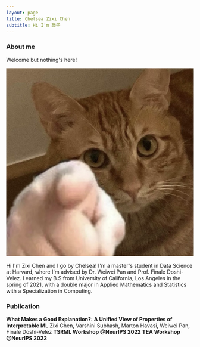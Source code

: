 ```yaml
---
layout: page
title: Chelsea Zixi Chen
subtitle: Hi I'm 敲子
---
```


### About me

Welcome but nothing's here! 

![heihei](/assets/img/kit_point.jpg)

Hi I'm Zixi Chen and I go by Chelsea! I'm a master's student in Data Science at Harvard, where I'm advised by Dr. Weiwei Pan and Prof. Finale Doshi-Velez. I earned my B.S from University of California, Los Angeles in the spring of 2021, with a double major in Applied Mathematics and Statistics with a Specialization in Computing.

### Publication

**What Makes a Good Explanation?: A Unified View of Properties of Interpretable ML**
Zixi Chen,
Varshini Subhash,
Marton Havasi,
Weiwei Pan,
Finale Doshi-Velez
**TSRML Workshop @NeurIPS 2022**
**TEA Workshop @NeurIPS 2022**
